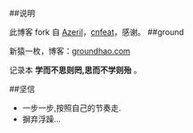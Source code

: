 ##说明

此博客 fork 自 [Azeril](http://azeril.me/)，[cnfeat](http://cnfeat.com/)，感谢。
##ground

新猿一枚，博客：[groundhao.com](www.groundhao.com)


记录本 **学而不思则罔,思而不学则殆** 。

##坚信


- 一步一步,按照自己的节奏走.
- 摒弃浮躁...



